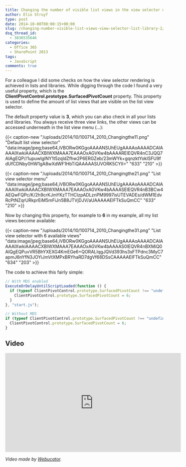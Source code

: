 ```yaml
---
title: Changing the number of visible list views in the view selector of a list or library
author: Elio Struyf
type: post
date: 2014-10-08T08:00:15+00:00
slug: /changing-number-visible-list-views-view-selector-list-library-2/
dsq_thread_id:
  - 3836535646
categories:
  - Office 365
  - SharePoint 2013
tags:
  - JavaScript
comments: true
---
```


For a colleague I did some checks on how the view selector rendering is achieved in lists and libraries. While digging through the code I found a very useful property, which is the **ClientPivotControl.prototype.SurfacedPivotCount** property. This property is used to define the amount of list views that are visible on the list view selector.

The default property value is **3**, which you can also check in all your lists and libraries. You always receive three view links, the other views can be accessed underneath in the list view menu (...):

{{< caption-new "/uploads/2014/10/100714_2010_Changingthe11.png" "Default list view selector"  "data:image/jpeg;base64,iVBORw0KGgoAAAANSUhEUgAAAAoAAAADCAIAAAAlXwkiAAAACXBIWXMAAA7EAAAOxAGVKw4bAAAARElEQVR4nC3JQQ7AIAgEQP//1upuwIgINY1t5zqldZfhw2P6ERGZeb/23mWYk+gqnzktYokISFU9fdUfCDNby0HW1gA8wXdWF1HbTiQAAAAASUVORK5CYII=" "633" "210" >}}

{{< caption-new "/uploads/2014/10/100714_2010_Changingthe21.png" "List view selector menu"  "data:image/jpeg;base64,iVBORw0KGgoAAAANSUhEUgAAAAoAAAADCAIAAAAlXwkiAAAACXBIWXMAAA7EAAAOxAGVKw4bAAAASElEQVR4nB3BCw4AEQwFQPc/K/2h9crKJmYKzTTHCIzpADLznPM9997isUTEVADEs/dWM1EdvRcPtNZqrURkprEiM5mFiJn5B8JTVjDJV/aUAAAAAElFTkSuQmCC" "633" "210" >}}

Now by changing this property, for example to **6** in my example, all my list views become available:

{{< caption-new "/uploads/2014/10/100714_2010_Changingthe31.png" "List view selector with 6 available views"  "data:image/jpeg;base64,iVBORw0KGgoAAAANSUhEUgAAAAoAAAADCAIAAAAlXwkiAAAACXBIWXMAAA7EAAAOxAGVKw4bAAAAS0lEQVR4nBXMiQ0AIQgEQPuvVR5BhYXEXG4KmEGe6+QORALIqgJQVd393hs3sFTPdnc3MyC7apmJ6nYfN3JOYiJmVtXMPxBRYhaRD7dgVf68DSsCAAAAAElFTkSuQmCC" "634" "203" >}}

The code to achieve this fairly simple:

```javascript
// With MDS enabled
ExecuteOrDelayUntilScriptLoaded(function () {
  if (typeof ClientPivotControl.prototype.SurfacedPivotCount !== "undefined") {
    ClientPivotControl.prototype.SurfacedPivotCount = 6;
  }
}, "start.js");

// Without MDS
if (typeof ClientPivotControl.prototype.SurfacedPivotCount !== "undefined") {
  ClientPivotControl.prototype.SurfacedPivotCount = 6;
}
```


## Video

<iframe width="560" height="315" src="https://www.youtube.com/embed/pFJCRSekuI8" frameborder="0" allowfullscreen="allowfullscreen"></iframe>

_Video made by [Webucator](https://www.webucator.com/microsoft-training/sharepoint.cfm)._